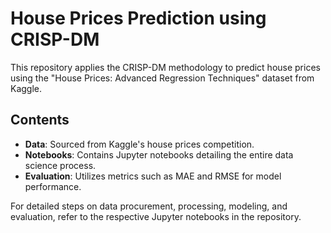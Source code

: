 # House Prices Prediction using CRISP-DM

This repository applies the CRISP-DM methodology to predict house prices using the "House Prices: Advanced Regression Techniques" dataset from Kaggle.

## Contents

- **Data**: Sourced from Kaggle's house prices competition.
- **Notebooks**: Contains Jupyter notebooks detailing the entire data science process.
- **Evaluation**: Utilizes metrics such as MAE and RMSE for model performance.

For detailed steps on data procurement, processing, modeling, and evaluation, refer to the respective Jupyter notebooks in the repository.
